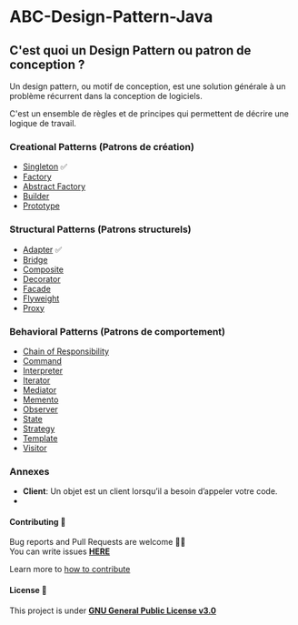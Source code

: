 # ABC-Design-Pattern-Java

## C'est quoi un Design Pattern ou patron de conception ?
Un design pattern, ou motif de conception, est une solution générale à un problème récurrent dans la conception de logiciels.

C'est un ensemble de règles et de principes qui permettent de décrire une logique de travail.
    


### Creational Patterns (Patrons de création)
- [Singleton](/Creational%20Patterns/Singleton.md) ✅
- [Factory](/Creational%20Patterns/Factory.md)
- [Abstract Factory](/Creational%20Patterns/Abstract-Factory.md)
- [Builder](/Creational%20Patterns/Builder.md)
- [Prototype](/Creational%20Patterns/Prototype.md)

### Structural Patterns (Patrons structurels)
- [Adapter](/Structural%20Patterns/Adapter.md) ✅
- [Bridge](/Structural%20Patterns/Bridge.md)
- [Composite](/Structural%20Patterns/Composite.md)
- [Decorator](/Structural%20Patterns/Decorator.md)
- [Facade](/Structural%20Patterns/Facade.md)
- [Flyweight](/Structural%20Patterns/Flyweight.md)
- [Proxy](/Structural%20Patterns/Proxy.md)

### Behavioral Patterns (Patrons de comportement)
- [Chain of Responsibility](/Behavioral%20Patterns/Chain-of-Responsibility.md)
- [Command](/Behavioral%20Patterns/Command.md)
- [Interpreter](/Behavioral%20Patterns/Interpreter.md)
- [Iterator](/Behavioral%20Patterns/Iterator.md)
- [Mediator](/Behavioral%20Patterns/Mediator.md)
- [Memento](/Behavioral%20Patterns/Memento.md)
- [Observer](/Behavioral%20Patterns/Observer.md)
- [State](/Behavioral%20Patterns/State.md)
- [Strategy](/Behavioral%20Patterns/Strategy.md)
- [Template](/Behavioral%20Patterns/Template.md)
- [Visitor](/Behavioral%20Patterns/Visitor.md)

### Annexes
- **<a id="client">Client</a>**: Un objet est un client lorsqu’il a besoin d’appeler votre code.
- 
#### Contributing 🤝

Bug reports and Pull Requests are welcome 👋🏽  
You can write issues **[HERE](https://github.com/honorableCon/ABC-Design-Pattern-Java/issues)**

Learn more to [how to contribute](/CONTRIBUTING.md)

#### License 🔖

This project is under **[GNU General Public License v3.0](/LICENSE.md)**
